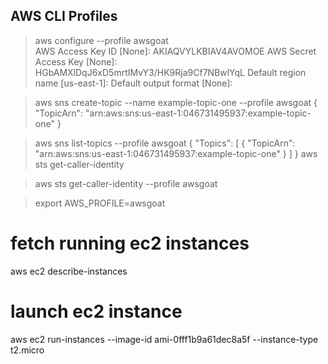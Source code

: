 ## AWS CLI Profiles
> aws configure --profile awsgoat                                
AWS Access Key ID [None]: AKIAQVYLKBIAV4AVOMOE
AWS Secret Access Key [None]: HGbAMXlDqJ6xD5mrtIMvY3/HK9Rja9Cf7NBwlYqL
Default region name [us-east-1]: 
Default output format [None]: 

> aws sns create-topic --name example-topic-one --profile awsgoat
{
    "TopicArn": "arn:aws:sns:us-east-1:046731495937:example-topic-one"
}

> aws sns list-topics --profile awsgoat
{
    "Topics": [
        {
            "TopicArn": "arn:aws:sns:us-east-1:046731495937:example-topic-one"
        }
    ] 
}
> aws sts get-caller-identity

> aws sts get-caller-identity --profile awsgoat

> export AWS_PROFILE=awsgoat

# fetch running ec2 instances
aws ec2 describe-instances

# launch ec2 instance
aws ec2 run-instances --image-id ami-0fff1b9a61dec8a5f --instance-type t2.micro 